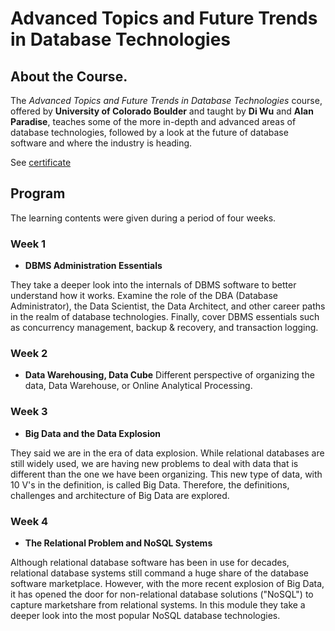 # Advanced Topics and Future Trends in Database Technologies

<!--more-->

## About the Course.

The *Advanced Topics and Future Trends in Database Technologies* course, 
offered by **University of Colorado Boulder** and taught by **Di Wu** and **Alan Paradise**, 
teaches some of the more in-depth and advanced areas of database technologies, followed 
by a look at the future of database software and where the industry is heading.

See [certificate](https://coursera.org/share/b156cf8919e77de5f96c861e27e99774)

## Program

The learning contents were given during a period of four weeks.

### Week 1
* **DBMS Administration Essentials**

They take a deeper look into the internals of DBMS software to better understand how it works. 
Examine the role of the DBA (Database Administrator), the Data Scientist, the Data Architect, 
and other career paths in the realm of database technologies. Finally, cover DBMS essentials 
such as concurrency management, backup & recovery, and transaction logging.

### Week 2
* **Data Warehousing, Data Cube**
Different perspective of organizing the data, Data Warehouse, or Online Analytical Processing. 

### Week 3
* **Big Data and the Data Explosion**

They said we are in the era of data explosion. While relational databases are still widely used, 
we are having new problems to deal with data that is different than the one we have been organizing. 
This new type of data, with 10 V's in the definition, is called Big Data. Therefore, the definitions, 
challenges and architecture of Big Data are explored.

### Week 4
* **The Relational Problem and NoSQL Systems**

Although relational database software has been in use for decades, relational database systems 
still command a huge share of the database software marketplace. However, with the more recent 
explosion of Big Data, it has opened the door for non-relational database solutions ("NoSQL") 
to capture marketshare from relational systems. In this module they take a deeper look into 
the most popular NoSQL database technologies.











